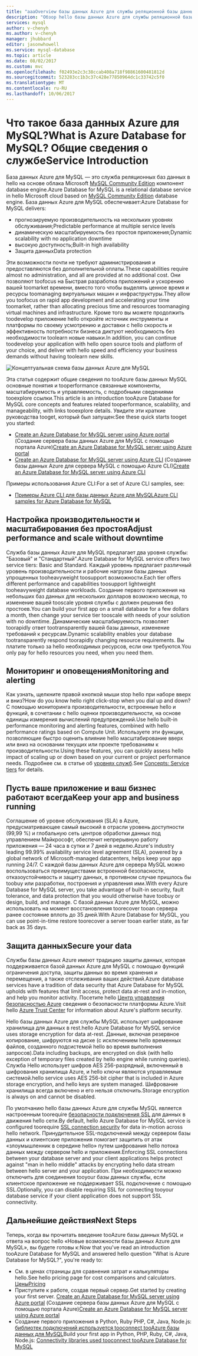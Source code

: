 ```yaml
---
title: "aaaOverview базы данных Azure для службы реляционной базы данных MySQL | Документы Microsoft"
description: "Обзор hello базы данных Azure для службы реляционной базы данных MySQL."
services: mysql
author: v-chenyh
ms.author: v-chenyh
manager: jhubbard
editor: jasonwhowell
ms.service: mysql-database
ms.topic: article
ms.date: 08/02/2017
ms.custom: mvc
ms.openlocfilehash: f02493e2c3c38ccab408a718f98861600481812d
ms.sourcegitcommit: 523283cc1b3c37c428e77850964dc1c33742c5f0
ms.translationtype: MT
ms.contentlocale: ru-RU
ms.lasthandoff: 10/06/2017
---
```

# <a name="what-is-azure-database-for-mysql-service-introduction"></a><span data-ttu-id="37b4d-103">Что такое база данных Azure для MySQL?</span><span class="sxs-lookup"><span data-stu-id="37b4d-103">What is Azure Database for MySQL?</span></span> <span data-ttu-id="37b4d-104">Общие сведения о службе</span><span class="sxs-lookup"><span data-stu-id="37b4d-104">Service Introduction</span></span>
<span data-ttu-id="37b4d-105">База данных Azure для MySQL — это служба реляционных баз данных в hello на основе облака Microsoft [MySQL Community Edition](https://www.mysql.com/products/community/) компонент database engine.</span><span class="sxs-lookup"><span data-stu-id="37b4d-105">Azure Database for MySQL is a relational database service in hello Microsoft cloud based on [MySQL Community Edition](https://www.mysql.com/products/community/) database engine.</span></span>  <span data-ttu-id="37b4d-106">База данных Azure для MySQL обеспечивает:</span><span class="sxs-lookup"><span data-stu-id="37b4d-106">Azure Database for MySQL delivers:</span></span>

- <span data-ttu-id="37b4d-107">прогнозируемую производительность на нескольких уровнях обслуживания;</span><span class="sxs-lookup"><span data-stu-id="37b4d-107">Predictable performance at multiple service levels</span></span>
- <span data-ttu-id="37b4d-108">динамическую масштабируемость без простоя приложения;</span><span class="sxs-lookup"><span data-stu-id="37b4d-108">Dynamic scalability with no application downtime</span></span>
- <span data-ttu-id="37b4d-109">высокую доступность;</span><span class="sxs-lookup"><span data-stu-id="37b4d-109">Built-in high availability</span></span>
- <span data-ttu-id="37b4d-110">Защита данных</span><span class="sxs-lookup"><span data-stu-id="37b4d-110">Data protection</span></span>

<span data-ttu-id="37b4d-111">Эти возможности почти не требуют администрирования и предоставляются без дополнительной оплаты.</span><span class="sxs-lookup"><span data-stu-id="37b4d-111">These capabilities require almost no administration, and all are provided at no additional cost.</span></span> <span data-ttu-id="37b4d-112">Они позволяют toofocus на Быстрая разработка приложений и ускорению вашей toomarket времени, вместо того чтобы выделять ценное время и ресурсы toomanaging виртуальных машин и инфраструктуры.</span><span class="sxs-lookup"><span data-stu-id="37b4d-112">They allow you toofocus on rapid app development and accelerating your time toomarket, rather than allocating precious time and resources toomanaging virtual machines and infrastructure.</span></span> <span data-ttu-id="37b4d-113">Кроме того вы можете продолжить toodevelop приложение hello откройте источник инструменты и платформы по своему усмотрению и доставки с hello скорость и эффективность потребности бизнеса диктуют необходимость без необходимости toolearn новые навыки.</span><span class="sxs-lookup"><span data-stu-id="37b4d-113">In addition, you can continue toodevelop your application with hello open source tools and platform of your choice, and deliver with hello speed and efficiency your business demands without having toolearn new skills.</span></span>

![Концептуальная схема базы данных Azure для MySQL](media/overview/1-azure-db-for-mysql-conceptual-diagram.png)

<span data-ttu-id="37b4d-115">Эта статья содержит общие сведения по tooAzure базы данных MySQL основные понятия и tooperformance связанные компоненты, масштабируемость и управляемость, с подробными сведениями tooexplore ссылки.</span><span class="sxs-lookup"><span data-stu-id="37b4d-115">This article is an introduction tooAzure Database for MySQL core concepts and features related tooperformance, scalability, and manageability, with links tooexplore details.</span></span> <span data-ttu-id="37b4d-116">Увидите эти краткие руководства tooget, который был запущен:</span><span class="sxs-lookup"><span data-stu-id="37b4d-116">See these quick starts tooget you started:</span></span>
- <span data-ttu-id="37b4d-117">[Create an Azure Database for MySQL server using Azure portal](quickstart-create-mysql-server-database-using-azure-portal.md) (Создание сервера базы данных Azure для MySQL с помощью портала Azure)</span><span class="sxs-lookup"><span data-stu-id="37b4d-117">[Create an Azure Database for MySQL server using Azure portal](quickstart-create-mysql-server-database-using-azure-portal.md)</span></span>
- <span data-ttu-id="37b4d-118">[Create an Azure Database for MySQL server using Azure CLI](quickstart-create-mysql-server-database-using-azure-cli.md) (Создание базы данных Azure для сервера MySQL с помощью Azure CLI)</span><span class="sxs-lookup"><span data-stu-id="37b4d-118">[Create an Azure Database for MySQL server using Azure CLI](quickstart-create-mysql-server-database-using-azure-cli.md)</span></span>

<span data-ttu-id="37b4d-119">Примеры использования Azure CLI:</span><span class="sxs-lookup"><span data-stu-id="37b4d-119">For a set of Azure CLI samples, see:</span></span>
- [<span data-ttu-id="37b4d-120">Примеры Azure CLI для базы данных Azure для MySQL</span><span class="sxs-lookup"><span data-stu-id="37b4d-120">Azure CLI samples for Azure Database for MySQL</span></span>](sample-scripts-azure-cli.md)

## <a name="adjust-performance-and-scale-without-downtime"></a><span data-ttu-id="37b4d-121">Настройка производительности и масштабирования без простоя</span><span class="sxs-lookup"><span data-stu-id="37b4d-121">Adjust performance and scale without downtime</span></span>
<span data-ttu-id="37b4d-122">Служба базы данных Azure для MySQL предлагает два уровня службы: "Базовый" и "Стандартный".</span><span class="sxs-lookup"><span data-stu-id="37b4d-122">Azure Database for MySQL service offers two service tiers: Basic and Standard.</span></span> <span data-ttu-id="37b4d-123">Каждый уровень предлагает различный уровень производительности и рабочие нагрузки базы данных упрощенных tooheavyweight toosupport возможности.</span><span class="sxs-lookup"><span data-stu-id="37b4d-123">Each tier offers different performance and capabilities toosupport lightweight tooheavyweight database workloads.</span></span> <span data-ttu-id="37b4d-124">Создание первого приложения на небольших баз данных для нескольких долларов возможно месяца, то изменение вашей tooscale уровня службы с должен решения без простоев.</span><span class="sxs-lookup"><span data-stu-id="37b4d-124">You can build your first app on a small database for a few dollars a month, then change your service tier tooscale with needs of your solution with no downtime.</span></span> <span data-ttu-id="37b4d-125">Динамические масштабируемость позволяет toorapidly ответ tootransparently вашей базы данных, изменение требований к ресурсам.</span><span class="sxs-lookup"><span data-stu-id="37b4d-125">Dynamic scalability enables your database tootransparently respond toorapidly changing resource requirements.</span></span> <span data-ttu-id="37b4d-126">Вы платите только за hello необходимых ресурсов, если они требуются.</span><span class="sxs-lookup"><span data-stu-id="37b4d-126">You only pay for hello resources you need, when you need them.</span></span>

## <a name="monitoring-and-alerting"></a><span data-ttu-id="37b4d-127">Мониторинг и оповещения</span><span class="sxs-lookup"><span data-stu-id="37b4d-127">Monitoring and alerting</span></span>
<span data-ttu-id="37b4d-128">Как узнать, щелкните правой кнопкой мыши stop hello при наборе вверх и вниз?</span><span class="sxs-lookup"><span data-stu-id="37b4d-128">How do you know hello right click-stop when you dial up and down?</span></span> <span data-ttu-id="37b4d-129">С помощью мониторинга производительности, встроенные hello и функций, в сочетании с hello оценки производительности, на основе единицы измерения вычислений предупреждений.</span><span class="sxs-lookup"><span data-stu-id="37b4d-129">Use hello built-in performance monitoring and alerting features, combined with hello performance ratings based on Compute Unit.</span></span> <span data-ttu-id="37b4d-130">Используете эти функции, позволяющие быстро оценить влияние hello масштабирование вверх или вниз на основании текущих или проекте требованиям к производительности.</span><span class="sxs-lookup"><span data-stu-id="37b4d-130">Using these features, you can quickly assess hello impact of scaling up or down based on your current or project performance needs.</span></span> <span data-ttu-id="37b4d-131">Подробнее см. в статье об [уровнях служб](concepts-service-tiers.md).</span><span class="sxs-lookup"><span data-stu-id="37b4d-131">See [Concepts: Service tiers](concepts-service-tiers.md) for details.</span></span>

## <a name="keep-your-app-and-business-running"></a><span data-ttu-id="37b4d-132">Пусть ваше приложение и ваш бизнес работают всегда</span><span class="sxs-lookup"><span data-stu-id="37b4d-132">Keep your app and business running</span></span>
<span data-ttu-id="37b4d-133">Соглашение об уровне обслуживания (SLA) в Azure, предусматривающее самый высокий в отрасли уровень доступности (99,99 %) и глобальную сеть центров обработки данных под управлением Майкрософт, обеспечит непрерывную работу приложения — 24 часа в сутки и 7 дней в неделю.</span><span class="sxs-lookup"><span data-stu-id="37b4d-133">Azure's industry leading 99.99% availability service level agreement (SLA), powered by a global network of Microsoft-managed datacenters, helps keep your app running 24/7.</span></span> <span data-ttu-id="37b4d-134">С каждой базы данных Azure для сервера MySQL можно воспользоваться преимуществами встроенной безопасности, отказоустойчивость и защиту данных, в противном случае пришлось бы toobuy или разработки, построения и управления ими.</span><span class="sxs-lookup"><span data-stu-id="37b4d-134">With every Azure Database for MySQL server, you take advantage of built-in security, fault tolerance, and data protection that you would otherwise have toobuy or design, build, and manage.</span></span> <span data-ttu-id="37b4d-135">С базой данных Azure для MySQL, можно использовать на момент восстановления toorecover tooan сервера ранее состояние вплоть до 35 дней.</span><span class="sxs-lookup"><span data-stu-id="37b4d-135">With Azure Database for MySQL, you can use point-in-time restore toorecover a server tooan earlier state, as far back as 35 days.</span></span>

## <a name="secure-your-data"></a><span data-ttu-id="37b4d-136">Защита данных</span><span class="sxs-lookup"><span data-stu-id="37b4d-136">Secure your data</span></span>
<span data-ttu-id="37b4d-137">Службы базы данных Azure имеют традицию защиты данных, которая поддерживается базой данных Azure для MySQL с помощью функций ограничения доступа, защиты данных во время хранения и перемещения, а также отслеживания ваших действий.</span><span class="sxs-lookup"><span data-stu-id="37b4d-137">Azure database services have a tradition of data security that Azure Database for MySQL upholds with features that limit access, protect data at-rest and in-motion, and help you monitor activity.</span></span> <span data-ttu-id="37b4d-138">Посетите hello [Центр управления безопасностью Azure](https://www.microsoft.com/en-us/TrustCenter/Security/default.aspx) сведения о безопасности платформы Azure.</span><span class="sxs-lookup"><span data-stu-id="37b4d-138">Visit hello [Azure Trust Center](https://www.microsoft.com/en-us/TrustCenter/Security/default.aspx) for information about Azure's platform security.</span></span>

<span data-ttu-id="37b4d-139">Hello базы данных Azure для службы MySQL использует шифрование хранилища для данных в rest.</span><span class="sxs-lookup"><span data-stu-id="37b4d-139">hello Azure Database for MySQL service uses storage encryption for data at-rest.</span></span> <span data-ttu-id="37b4d-140">Данные, включая резервное копирование, шифруются на диске (с исключением hello временных файлов, созданного подсистемой hello во время выполнения запросов).</span><span class="sxs-lookup"><span data-stu-id="37b4d-140">Data including backups, are encrypted on disk (with hello exception of temporary files created by hello engine while running queries).</span></span> <span data-ttu-id="37b4d-141">Служба Hello использует шифров AES 256-разрядный, включенный в шифрования хранилища Azure, и hello ключи являются управляемые системой.</span><span class="sxs-lookup"><span data-stu-id="37b4d-141">hello service uses AES 256-bit cipher that is included in Azure storage encryption, and hello keys are system managed.</span></span> <span data-ttu-id="37b4d-142">Шифрование хранилища всегда включено и его нельзя отключить.</span><span class="sxs-lookup"><span data-stu-id="37b4d-142">Storage encryption is always on and cannot be disabled.</span></span>

<span data-ttu-id="37b4d-143">По умолчанию hello базы данных Azure для службы MySQL является настроенным toorequire [безопасности подключения SSL](./concepts-ssl-connection-security.md) для данных в движения hello сети.</span><span class="sxs-lookup"><span data-stu-id="37b4d-143">By default, hello Azure Database for MySQL service is configured toorequire [SSL connection security](./concepts-ssl-connection-security.md) for data in-motion across hello network.</span></span> <span data-ttu-id="37b4d-144">Принудительное SSL-подключений между сервером базы данных и клиентские приложения помогает защитить от атак «злоумышленник в середине hello» путем шифрования hello потока данных между сервером hello и приложения.</span><span class="sxs-lookup"><span data-stu-id="37b4d-144">Enforcing SSL connections between your database server and your client applications helps protect against "man in hello middle" attacks by encrypting hello data stream between hello server and your application.</span></span>  <span data-ttu-id="37b4d-145">При необходимости можно отключить для соединения tooyour базы данных службы, если клиентское приложение не поддерживает SSL подключение с помощью SSL.</span><span class="sxs-lookup"><span data-stu-id="37b4d-145">Optionally, you can disable requiring SSL for connecting tooyour database service if your client application does not support SSL connectivity.</span></span>

## <a name="next-steps"></a><span data-ttu-id="37b4d-146">Дальнейшие действия</span><span class="sxs-lookup"><span data-stu-id="37b4d-146">Next Steps</span></span>
<span data-ttu-id="37b4d-147">Теперь, когда вы прочитать введение tooAzure базы данных MySQL и ответа на вопрос hello «Новые возможности базы данных Azure для MySQL», вы будете готовы к:</span><span class="sxs-lookup"><span data-stu-id="37b4d-147">Now that you've read an introduction tooAzure Database for MySQL and answered hello question "What is Azure Database for MySQL?", you're ready to:</span></span>
- <span data-ttu-id="37b4d-148">См. в ценах страницы для сравнения затрат и калькуляторы hello.</span><span class="sxs-lookup"><span data-stu-id="37b4d-148">See hello pricing page for cost comparisons and calculators.</span></span> [<span data-ttu-id="37b4d-149">Цены</span><span class="sxs-lookup"><span data-stu-id="37b4d-149">Pricing</span></span>](https://azure.microsoft.com/pricing/details/mysql/)
- <span data-ttu-id="37b4d-150">Приступите к работе, создав первый сервер.</span><span class="sxs-lookup"><span data-stu-id="37b4d-150">Get started by creating your first server.</span></span> <span data-ttu-id="37b4d-151">[Create an Azure Database for MySQL server using Azure portal](quickstart-create-mysql-server-database-using-azure-portal.md) (Создание сервера базы данных Azure для MySQL с помощью портала Azure)</span><span class="sxs-lookup"><span data-stu-id="37b4d-151">[Create an Azure Database for MySQL server using Azure portal](quickstart-create-mysql-server-database-using-azure-portal.md)</span></span>
- <span data-ttu-id="37b4d-152">Создание первого приложения в Python, Ruby PHP, C\#, Java, Node.js: [библиотек подключений используется tooconnect tooAzure базы данных для MySQL](concepts-connection-libraries.md)</span><span class="sxs-lookup"><span data-stu-id="37b4d-152">Build your first app in Python, PHP, Ruby, C\#, Java, Node.js: [Connectivity libraries used tooconnect tooAzure Database for MySQL](concepts-connection-libraries.md)</span></span>
